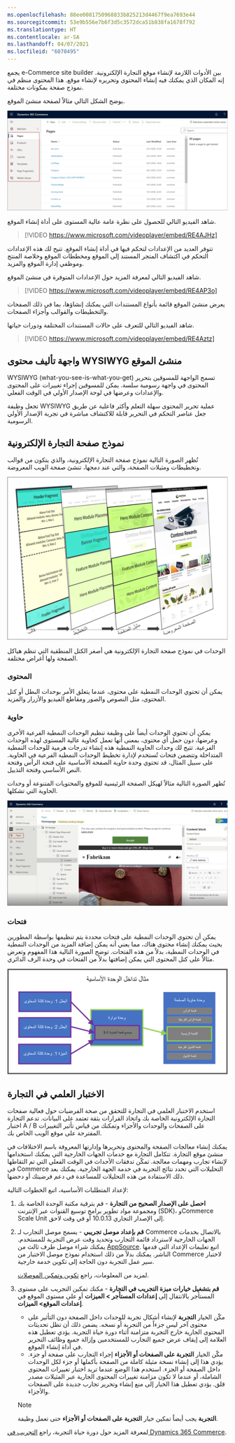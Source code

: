 ```yaml
---
ms.openlocfilehash: 88ee0081750968833b825213d4467f9ea7693e44
ms.sourcegitcommit: 53e9b556e7b6f3d5c3572dca51b838fa1678f792
ms.translationtype: HT
ms.contentlocale: ar-SA
ms.lasthandoff: 04/07/2021
ms.locfileid: "6070495"
---
```

يجمع e-Commerce site builder بين الأدوات اللازمة لإنشاء موقع التجارة الإلكترونية. إنه المكان الذي يمكنك فيه إنشاء المحتوى وتحريره لإنشاء موقع. هذا المحتوى منظم في نموذج صفحة بمكونات مختلفة. 

يوضح الشكل التالي مثالاً لصفحة منشئ الموقع.

[ ![لقطة شاشة لـ Dynamics 365 Commerce صفحة إنشاء الموقع.](../media/site-builder-ss.jpg) ](../media/site-builder-ss.jpg#lightbox)
 
شاهد الفيديو التالي للحصول على نظرة عامة عالية المستوى على أداة إنشاء الموقع.

 > [!VIDEO https://www.microsoft.com/videoplayer/embed/RE4AJHz]

تتوفر العديد من الإعدادات لتحكم فيها في أداة إنشاء الموقع. تتيح لك هذه الإعدادات التحكم في اكتشاف المتجر المستند إلى الموقع ومخططات الموقع وخلاصة المنتج وموظفي إدارة الموقع والمزيد.

شاهد الفيديو التالي لمعرفة المزيد حول الإعدادات المتوفرة في منشئ الموقع.

 > [!VIDEO https://www.microsoft.com/videoplayer/embed/RE4AP3o]

يعرض منشئ الموقع قائمة بأنواع المستندات التي يمكنك إنشاؤها، بما في ذلك الصفحات والتخطيطات والقوالب وأجزاء الصفحات. 

شاهد الفيديو التالي للتعرف على حالات المستندات المختلفة ودورات حياتها.

> [!VIDEO https://www.microsoft.com/videoplayer/embed/RE4Aztz]

## <a name="site-builder-wysiwyg-content-authoring-interface"></a>واجهة تأليف محتوى WYSIWYG منشئ الموقع
WYSIWYG‏ (what-you-see-is-what-you-get) تسمح الواجهة للمسوقين بتحرير المحتوى في واجهة رسومية سلسة. يمكن للمسوقين إجراء تغييرات على المحتوى والإعدادات وعرضها في لوحة الإصدار الأولي في الوقت الفعلي. 

تجعل وظيفة WYSIWYG عملية تحرير المحتوى سهلة التعلم وأكثر فاعلية عن طريق جعل عناصر التحكم في التحرير قابلة للاكتشاف مباشرة في تجربة الإصدار الأولي الرسومية.


## <a name="e-commerce-page-model"></a>نموذج صفحة التجارة الإلكترونية

تُظهر الصورة التالية نموذج صفحة التجارة الإلكترونية، والذي يتكون من قوالب وتخطيطات ومثيلات الصفحة، والتي عند دمجها، تنشئ صفحة الويب المعروضة.

![نموذج بالحجم الطبيعي من Dynamics 365 Commerce بناء نموذج الصفحة.](../media/page-model.jpg)
 

الوحدات في نموذج صفحة التجارة الإلكترونية هي أصغر الكتل المنطقية التي تنظم هياكل الصفحة ولها أغراض مختلفة. 

### <a name="content"></a>المحتوى

يمكن أن تحتوي الوحدات النمطية على محتوى، عندما يتعلق الأمر بوحدات البطل أو كتل المحتوى، مثل النصوص والصور ومقاطع الفيديو والأزرار والمزيد. 

### <a name="container"></a>حاوية

يمكن أن تحتوي الوحدات أيضاً على وظيفة تنظيم الوحدات النمطية الفرعية الأخرى وعرضها، دون حمل أي محتوى، بمعنى أنها تعمل كحاوية عالية المستوى لهذه الوحدات الفرعية. تتيح لك وحدات الحاوية النمطية هذه إنشاء تدرجات هرمية للوحدات النمطية المتداخلة وتتضمن فتحات تُستخدم لإدارة تخطيط الوحدات النمطية الفرعية في الحاوية. على سبيل المثال، قد تحتوي وحدة حاوية الصفحة الأساسية على فتحة الرأس وفتحة النص الأساسي وفتحة التذييل.

تُظهر الصورة التالية مثالاً لهيكل الصفحة الرئيسية للموقع والمحتويات المتنوعة أو وحدات الحاوية التي تشكلها.

[ ![لقطة شاشة Dynamics 365 Commerce هيكل الصفحة الرئيسية للموقع.](../media/example-module-ss.jpg) ](../media/example-module-ss.jpg#lightbox)
 
### <a name="slots"></a>فتحات

يمكن أن تحتوي الوحدات النمطية على فتحات محددة يتم تنظيمها بواسطة المطورين بحيث يمكنك إنشاء محتوى هناك، مما يعني أنه يمكن إضافة المزيد من الوحدات النمطية في الوحدات النمطية، بدلاً من هذه الفتحات. توضح الصورة التالية هذا المفهوم وتعرض مثالاً على كتل المحتوى التي يمكن إضافتها بدلاً من الفتحات في وحدة الرف الدائري. 

![رسم تخطيطي لـ Dynamics 365 Commerce مثال تداخل الوحدة الأساسية.](../media/basic-module-nesting.png)

## <a name="experimentation-in-commerce"></a>الاختبار العلمي في التجارة
استخدم الاختبار العلمي في التجارة للتحقق من صحة الفرضيات حول فعالية صفحات التجارة الإلكترونية الخاصة بك واتخاذ القرارات بثقة تعتمد على البيانات. تدعم التجارة اختبار A / B على الصفحات والوحدات والأجزاء وتمكنك من قياس تأثير التغييرات المقترحة على موقع الويب الخاص بك.

يمكنك إنشاء معالجات الصفحة والمحتوى وتحريرها وإدارتها المعروفة باسم الاختلافات في منشئ موقع التجارة. تتكامل التجارة مع خدمات الجهات الخارجية التي يمكنك استخدامها لإنشاء تجارب ومهمات معالجة. تمكّن تدفقات الأحداث في الوقت الفعلي التي تم التقاطها في Commerce التحليلات التي تحدد نتائج التجربة في خدمة الجهة الخارجية. يمكنك بعد ذلك الاستفادة من هذه التحليلات للمساعدة في دعم فرضيتك أو دحضها.

لإعداد المتطلبات الأساسية، اتبع الخطوات التالية:

1.  **احصل على الإصدار الصحيح من التجارة** - قم بترقية مكتبة الوحدة الخاصة بك ومجموعة مواد تطوير برامج توسيع القنوات عبر الإنترنت (SDK)، وCommerce Scale Unit إلى الإصدار التجاري 10.0.13 أو في وقت لاحق.
2.  **قم بإعداد موصل تجريبي** - يسمح موصل التجارب لـ Commerce بالاتصال بخدمات الجهات الخارجية لاسترداد قائمة التجارب وتحديد وقت عرض التجربة للمستخدم. يمكنك شراء موصل طرف ثالث من [AppSource](https://appsource.microsoft.com/?azure-portal=true). اتبع تعليمات الإعداد التي قدمها الناشر. يمكنك بدلاً من ذلك استخدام نموذج موصل الاختبار من Commerce لاختبار سير عمل التجربة دون الحاجة إلى تكوين خدمة خارجية. 

    لمزيد من المعلومات، راجع [تكوين وتمكين الموصلات](https://docs.microsoft.com/dynamics365/commerce/e-commerce-extensibility/connectors/?azure-portal=true).
3.  **قم بتشغيل خيارات ميزة التجريب في التجارة** - مكنك تمكين التجريب على مستوى المستأجر بالانتقال إلى **إعدادات المستأجر > الميزات** أو على مستوى الموقع في **إعدادات الموقع> الميزات**.
    - مكّن الخيار **التجربة** لإنشاء أشكال تجربة للوحدات داخل الصفحة دون التأثير على محتوى آخر ليس جزءاً من التجربة أو نسخه. يضمن ذلك أن تظل تحديثات المحتوى الجارية خارج التجربة متزامنة أثناء دورة حياة التجربة. يؤدي تعطيل هذه العلامة إلى إيقاف عرض جميع التجارب للمستخدمين وإزالة جميع وظائف التحرير في أداة إنشاء الموقع.
    - مكّن الخيار **التجربة على الصفحات أو الأجزاء** إجراء التجارب على صفحة أو جزء. يؤدي هذا إلى إنشاء نسخة مثيلة كاملة من الصفحة بأكملها أو جزء لكل الوحدات داخل الصفحة أو الجزء. استخدم هذا الوضع عندما تريد اختبار تغييرات المحتوى الشاملة، أو عندما لا تكون مزامنة تغييرات المحتوى الجارية عبر المثيلات مصدر قلق. يؤدي تعطيل هذا الخيار إلى منع إنشاء وتحرير تجارب جديدة على الصفحات والأجزاء.

    > [!NOTE]
    > **التجربة** يجب أيضاً تمكين خيار **التجربة على الصفحات أو الأجزاء** حتى تعمل وظيفة.

لمعرفة المزيد حول دورة حياة التجربة، راجع [التجريب في Dynamics 365 Commerce](https://docs.microsoft.com/dynamics365/commerce/experimentation-overview/?azure-portal=true).

